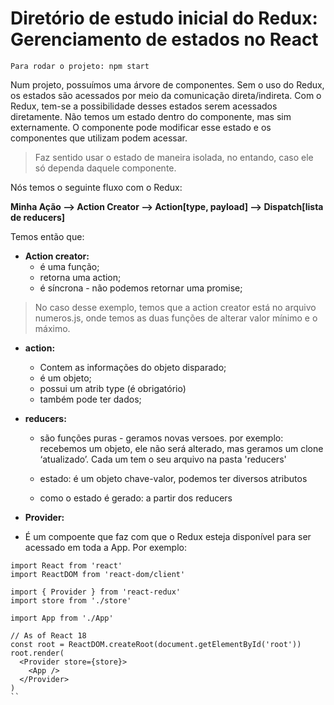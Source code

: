# Diretório de estudo inicial do Redux: Gerenciamento de estados no React

```
Para rodar o projeto: npm start

```

Num projeto, possuímos uma árvore de componentes. Sem o uso do Redux, os estados são acessados por meio da comunicação direta/indireta. Com o Redux, tem-se a possibilidade desses estados serem acessados diretamente. 
Não temos um estado dentro do componente, mas sim externamente.
O componente pode modificar esse estado e os componentes que utilizam podem acessar.

> Faz sentido usar o estado de maneira isolada, no entando, caso ele só dependa daquele componente.

Nós temos o seguinte fluxo com o Redux:

**Minha Ação --> Action Creator --> Action[type, payload] --> Dispatch[lista de reducers]**

Temos então que:

- **Action creator:**
    - é uma função;
    - retorna uma action;
    - é síncrona - não podemos retornar uma promise;
>No caso desse exemplo, temos que a action creator está no arquivo numeros.js, onde temos as duas funções de alterar valor mínimo e o máximo.

- **action:**
    - Contem as informações do objeto disparado;
    - é um objeto;
    -  possui um atrib type (é obrigatório)
    - também pode ter dados;

- **reducers:**
    - são funções puras - geramos novas versoes. por exemplo: recebemos um objeto, ele não será alterado, mas geramos um clone ‘atualizado’. Cada um tem o seu arquivo na pasta 'reducers'

    - estado: é um objeto chave-valor, podemos ter diversos atributos

    - como o estado é gerado: a partir dos reducers 

- **Provider:** 
-   É um compoente que faz com que o Redux esteja disponível para ser acessado em toda a App. Por exemplo:

```
import React from 'react'
import ReactDOM from 'react-dom/client'

import { Provider } from 'react-redux'
import store from './store'

import App from './App'

// As of React 18
const root = ReactDOM.createRoot(document.getElementById('root'))
root.render(
  <Provider store={store}>
    <App />
  </Provider>
)
``



